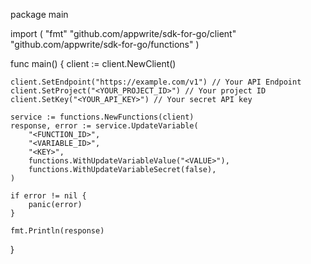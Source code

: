 package main

import (
    "fmt"
    "github.com/appwrite/sdk-for-go/client"
    "github.com/appwrite/sdk-for-go/functions"
)

func main() {
    client := client.NewClient()

    client.SetEndpoint("https://example.com/v1") // Your API Endpoint
    client.SetProject("<YOUR_PROJECT_ID>") // Your project ID
    client.SetKey("<YOUR_API_KEY>") // Your secret API key

    service := functions.NewFunctions(client)
    response, error := service.UpdateVariable(
        "<FUNCTION_ID>",
        "<VARIABLE_ID>",
        "<KEY>",
        functions.WithUpdateVariableValue("<VALUE>"),
        functions.WithUpdateVariableSecret(false),
    )

    if error != nil {
        panic(error)
    }

    fmt.Println(response)
}
